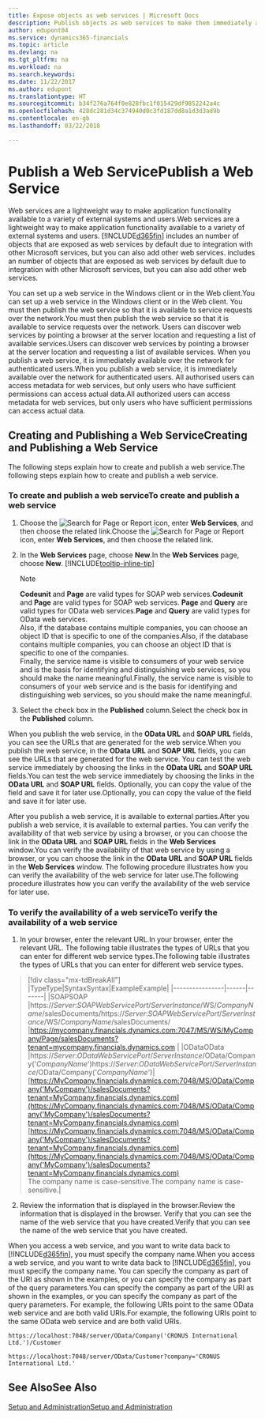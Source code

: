 ```yaml
---
title: Expose objects as web services | Microsoft Docs
description: Publish objects as web services to make them immediately available on the network.
author: edupont04
ms.service: dynamics365-financials
ms.topic: article
ms.devlang: na
ms.tgt_pltfrm: na
ms.workload: na
ms.search.keywords: 
ms.date: 11/22/2017
ms.author: edupont
ms.translationtype: HT
ms.sourcegitcommit: b34f276a764f0e828fbc1f015429df9852242a4c
ms.openlocfilehash: 428dc281d34c374940d0c3fd187dd8a1d3d3ad9b
ms.contentlocale: en-gb
ms.lasthandoff: 03/22/2018

---
```

# <a name="publish-a-web-service"></a><span data-ttu-id="143c2-103">Publish a Web Service</span><span class="sxs-lookup"><span data-stu-id="143c2-103">Publish a Web Service</span></span>
<span data-ttu-id="143c2-104">Web services are a lightweight way to make application functionality available to a variety of external systems and users.</span><span class="sxs-lookup"><span data-stu-id="143c2-104">Web services are a lightweight way to make application functionality available to a variety of external systems and users.</span></span> [!INCLUDE[d365fin](includes/d365fin_md.md)]<span data-ttu-id="143c2-105"> includes an number of objects that are exposed as web services by default due to integration with other Microsoft services, but you can also add other web services.</span><span class="sxs-lookup"><span data-stu-id="143c2-105"> includes an number of objects that are exposed as web services by default due to integration with other Microsoft services, but you can also add other web services.</span></span>  

<span data-ttu-id="143c2-106">You can set up a web service in the Windows client or in the Web client.</span><span class="sxs-lookup"><span data-stu-id="143c2-106">You can set up a web service in the Windows client or in the Web client.</span></span> <span data-ttu-id="143c2-107">You must then publish the web service so that it is available to service requests over the network.</span><span class="sxs-lookup"><span data-stu-id="143c2-107">You must then publish the web service so that it is available to service requests over the network.</span></span> <span data-ttu-id="143c2-108">Users can discover web services by pointing a browser at the server location and requesting a list of available services.</span><span class="sxs-lookup"><span data-stu-id="143c2-108">Users can discover web services by pointing a browser at the server location and requesting a list of available services.</span></span> <span data-ttu-id="143c2-109">When you publish a web service, it is immediately available over the network for authenticated users.</span><span class="sxs-lookup"><span data-stu-id="143c2-109">When you publish a web service, it is immediately available over the network for authenticated users.</span></span> <span data-ttu-id="143c2-110">All authorised users can access metadata for web services, but only users who have sufficient permissions can access actual data.</span><span class="sxs-lookup"><span data-stu-id="143c2-110">All authorized users can access metadata for web services, but only users who have sufficient permissions can access actual data.</span></span>

## <a name="creating-and-publishing-a-web-service"></a><span data-ttu-id="143c2-111">Creating and Publishing a Web Service</span><span class="sxs-lookup"><span data-stu-id="143c2-111">Creating and Publishing a Web Service</span></span>  
<span data-ttu-id="143c2-112">The following steps explain how to create and publish a web service.</span><span class="sxs-lookup"><span data-stu-id="143c2-112">The following steps explain how to create and publish a web service.</span></span>  

### <a name="to-create-and-publish-a-web-service"></a><span data-ttu-id="143c2-113">To create and publish a web service</span><span class="sxs-lookup"><span data-stu-id="143c2-113">To create and publish a web service</span></span>  

1.  <span data-ttu-id="143c2-114">Choose the ![Search for Page or Report](media/ui-search/search_small.png "Search for Page or Report icon") icon, enter **Web Services**, and then choose the related link.</span><span class="sxs-lookup"><span data-stu-id="143c2-114">Choose the ![Search for Page or Report](media/ui-search/search_small.png "Search for Page or Report icon") icon, enter **Web Services**, and then choose the related link.</span></span>  
2.  <span data-ttu-id="143c2-115">In the **Web Services** page, choose **New**.</span><span class="sxs-lookup"><span data-stu-id="143c2-115">In the **Web Services** page, choose **New**.</span></span> [!INCLUDE[tooltip-inline-tip](includes/tooltip-inline-tip_md.md)]  

    > [!NOTE]  
    >  <span data-ttu-id="143c2-116">**Codeunit** and **Page** are valid types for SOAP web services.</span><span class="sxs-lookup"><span data-stu-id="143c2-116">**Codeunit** and **Page** are valid types for SOAP web services.</span></span> <span data-ttu-id="143c2-117">**Page** and **Query** are valid types for OData web services.</span><span class="sxs-lookup"><span data-stu-id="143c2-117">**Page** and **Query** are valid types for OData web services.</span></span>  
    <span data-ttu-id="143c2-118">Also, if the database contains multiple companies, you can choose an object ID that is specific to one of the companies.</span><span class="sxs-lookup"><span data-stu-id="143c2-118">Also, if the database contains multiple companies, you can choose an object ID that is specific to one of the companies.</span></span>  
    <span data-ttu-id="143c2-119">Finally, the service name is visible to consumers of your web service and is the basis for identifying and distinguishing web services, so you should make the name meaningful.</span><span class="sxs-lookup"><span data-stu-id="143c2-119">Finally, the service name is visible to consumers of your web service and is the basis for identifying and distinguishing web services, so you should make the name meaningful.</span></span>

3.  <span data-ttu-id="143c2-120">Select the check box in the **Published** column.</span><span class="sxs-lookup"><span data-stu-id="143c2-120">Select the check box in the **Published** column.</span></span>  

<span data-ttu-id="143c2-121">When you publish the web service, in the **OData URL** and **SOAP URL** fields, you can see the URLs that are generated for the web service.</span><span class="sxs-lookup"><span data-stu-id="143c2-121">When you publish the web service, in the **OData URL** and **SOAP URL** fields, you can see the URLs that are generated for the web service.</span></span> <span data-ttu-id="143c2-122">You can test the web service immediately by choosing the links in the **OData URL** and **SOAP URL** fields.</span><span class="sxs-lookup"><span data-stu-id="143c2-122">You can test the web service immediately by choosing the links in the **OData URL** and **SOAP URL** fields.</span></span> <span data-ttu-id="143c2-123">Optionally, you can copy the value of the field and save it for later use.</span><span class="sxs-lookup"><span data-stu-id="143c2-123">Optionally, you can copy the value of the field and save it for later use.</span></span>  

<span data-ttu-id="143c2-124">After you publish a web service, it is available to external parties.</span><span class="sxs-lookup"><span data-stu-id="143c2-124">After you publish a web service, it is available to external parties.</span></span> <span data-ttu-id="143c2-125">You can verify the availability of that web service by using a browser, or you can choose the link in the **OData URL** and **SOAP URL** fields in the **Web Services** window.</span><span class="sxs-lookup"><span data-stu-id="143c2-125">You can verify the availability of that web service by using a browser, or you can choose the link in the **OData URL** and **SOAP URL** fields in the **Web Services** window.</span></span> <span data-ttu-id="143c2-126">The following procedure illustrates how you can verify the availability of the web service for later use.</span><span class="sxs-lookup"><span data-stu-id="143c2-126">The following procedure illustrates how you can verify the availability of the web service for later use.</span></span>  

### <a name="to-verify-the-availability-of-a-web-service"></a><span data-ttu-id="143c2-127">To verify the availability of a web service</span><span class="sxs-lookup"><span data-stu-id="143c2-127">To verify the availability of a web service</span></span>  

1.  <span data-ttu-id="143c2-128">In your browser, enter the relevant URL.</span><span class="sxs-lookup"><span data-stu-id="143c2-128">In your browser, enter the relevant URL.</span></span> <span data-ttu-id="143c2-129">The following table illustrates the types of URLs that you can enter for different web service types.</span><span class="sxs-lookup"><span data-stu-id="143c2-129">The following table illustrates the types of URLs that you can enter for different web service types.</span></span>  
> [!div class="mx-tdBreakAll"]
> |<span data-ttu-id="143c2-130">Type</span><span class="sxs-lookup"><span data-stu-id="143c2-130">Type</span></span>|<span data-ttu-id="143c2-131">Syntax</span><span class="sxs-lookup"><span data-stu-id="143c2-131">Syntax</span></span>|<span data-ttu-id="143c2-132">Example</span><span class="sxs-lookup"><span data-stu-id="143c2-132">Example</span></span>|
> |----------------|------|-------|
> |<span data-ttu-id="143c2-133">SOAP</span><span class="sxs-lookup"><span data-stu-id="143c2-133">SOAP</span></span> |<span data-ttu-id="143c2-134">https://*Server*:*SOAPWebServicePort*/*ServerInstance*/WS/*CompanyName*/salesDocuments/</span><span class="sxs-lookup"><span data-stu-id="143c2-134">https://*Server*:*SOAPWebServicePort*/*ServerInstance*/WS/*CompanyName*/salesDocuments/</span></span> |https://mycompany.financials.dynamics.com:7047/MS/WS/MyCompany/Page/salesDocuments?tenant=mycompany.financials.dynamics.com |
> |<span data-ttu-id="143c2-135">OData</span><span class="sxs-lookup"><span data-stu-id="143c2-135">OData</span></span> |<span data-ttu-id="143c2-136">https://*Server*:*ODataWebServicePort*/*ServerInstance*/OData/Company('*CompanyName*')</span><span class="sxs-lookup"><span data-stu-id="143c2-136">https://*Server*:*ODataWebServicePort*/*ServerInstance*/OData/Company('*CompanyName*')</span></span>|<span data-ttu-id="143c2-137">[https://MyCompany.financials.dynamics.com:7048/MS/OData/Company('MyCompany')/salesDocuments?tenant=MyCompany.financials.dynamics.com](https://MyCompany.financials.dynamics.com:7048/MS/OData/Company('MyCompany')/salesDocuments?tenant=MyCompany.financials.dynamics.com)</span><span class="sxs-lookup"><span data-stu-id="143c2-137">[https://MyCompany.financials.dynamics.com:7048/MS/OData/Company('MyCompany')/salesDocuments?tenant=MyCompany.financials.dynamics.com](https://MyCompany.financials.dynamics.com:7048/MS/OData/Company('MyCompany')/salesDocuments?tenant=MyCompany.financials.dynamics.com)</span></span> <br />    <span data-ttu-id="143c2-138">The company name is case-sensitive.</span><span class="sxs-lookup"><span data-stu-id="143c2-138">The company name is case-sensitive.</span></span>|

2.  <span data-ttu-id="143c2-139">Review the information that is displayed in the browser.</span><span class="sxs-lookup"><span data-stu-id="143c2-139">Review the information that is displayed in the browser.</span></span> <span data-ttu-id="143c2-140">Verify that you can see the name of the web service that you have created.</span><span class="sxs-lookup"><span data-stu-id="143c2-140">Verify that you can see the name of the web service that you have created.</span></span>  

<span data-ttu-id="143c2-141">When you access a web service, and you want to write data back to [!INCLUDE[d365fin](includes/d365fin_md.md)], you must specify the company name.</span><span class="sxs-lookup"><span data-stu-id="143c2-141">When you access a web service, and you want to write data back to [!INCLUDE[d365fin](includes/d365fin_md.md)], you must specify the company name.</span></span> <span data-ttu-id="143c2-142">You can specify the company as part of the URI as shown in the examples, or you can specify the company as part of the query parameters.</span><span class="sxs-lookup"><span data-stu-id="143c2-142">You can specify the company as part of the URI as shown in the examples, or you can specify the company as part of the query parameters.</span></span> <span data-ttu-id="143c2-143">For example, the following URIs point to the same OData web service and are both valid URIs.</span><span class="sxs-lookup"><span data-stu-id="143c2-143">For example, the following URIs point to the same OData web service and are both valid URIs.</span></span>  

```  
https://localhost:7048/server/OData/Company('CRONUS International Ltd.')/Customer  
```  

```  
https://localhost:7048/server/OData/Customer?company='CRONUS International Ltd.'  
```  

## <a name="see-also"></a><span data-ttu-id="143c2-144">See Also</span><span class="sxs-lookup"><span data-stu-id="143c2-144">See Also</span></span>  
[<span data-ttu-id="143c2-145">Setup and Administration</span><span class="sxs-lookup"><span data-stu-id="143c2-145">Setup and Administration</span></span>](admin-setup-and-administration.md)  

